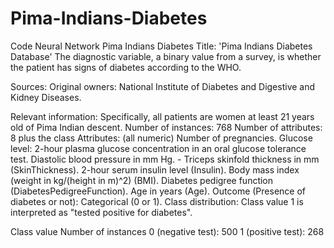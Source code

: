 # Pima-Indians-Diabetes
Code Neural Network Pima Indians Diabetes
Title: 'Pima Indians Diabetes Database'
The diagnostic variable, a binary value from a survey, is whether the patient has signs of diabetes according to the WHO.

Sources:
Original owners: National Institute of Diabetes and Digestive and Kidney Diseases.

Relevant information:
Specifically, all patients are women at least 21 years old of Pima Indian descent.
Number of instances: 768
Number of attributes: 8 plus the class
Attributes: (all numeric)
Number of pregnancies.
Glucose level: 2-hour plasma glucose concentration in an oral glucose tolerance test.
Diastolic blood pressure in mm Hg. - Triceps skinfold thickness in mm (SkinThickness).
2-hour serum insulin level (Insulin).
Body mass index (weight in kg/(height in m)^2) (BMI).
Diabetes pedigree function (DiabetesPedigreeFunction).
Age in years (Age).
Outcome (Presence of diabetes or not): Categorical (0 or 1).
Class distribution:
Class value 1 is interpreted as "tested positive for diabetes".

Class value Number of instances
0 (negative test): 500
1 (positive test): 268
